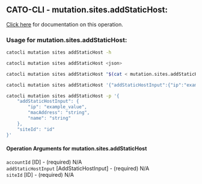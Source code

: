
## CATO-CLI - mutation.sites.addStaticHost:
[Click here](https://api.catonetworks.com/documentation/#mutation-mutation.sites.addStaticHost) for documentation on this operation.

### Usage for mutation.sites.addStaticHost:

```bash
catocli mutation sites addStaticHost -h

catocli mutation sites addStaticHost <json>

catocli mutation sites addStaticHost "$(cat < mutation.sites.addStaticHost.json)"

catocli mutation sites addStaticHost '{"addStaticHostInput":{"ip":"example_value","macAddress":"string","name":"string"},"siteId":"id"}'

catocli mutation sites addStaticHost -p '{
    "addStaticHostInput": {
        "ip": "example_value",
        "macAddress": "string",
        "name": "string"
    },
    "siteId": "id"
}'
```

#### Operation Arguments for mutation.sites.addStaticHost ####

`accountId` [ID] - (required) N/A    
`addStaticHostInput` [AddStaticHostInput] - (required) N/A    
`siteId` [ID] - (required) N/A    
